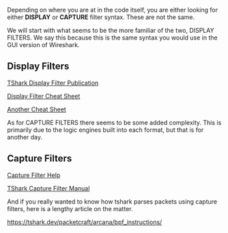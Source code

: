 Depending on where you are at in the code itself, you are either looking for either **DISPLAY** or **CAPTURE** filter syntax. These are not the same. 

We will start with what seems to be the more familiar of the two, DISPLAY FILTERS. We say this because this is the same syntax you would use in the GUI version of Wireshark. 

## Display Filters

[TShark Display Filter Publication](https://tshark.dev/analyze/packet_hunting/packet_hunting/)

[Display Filter Cheat Sheet](https://packetlife.net/media/library/13/Wireshark_Display_Filters.pdf)

[Another Cheat Sheet](https://www.stationx.net/wireshark-cheat-sheet/)


As for CAPTURE FILTERS there seems to be some added complexity. This is primarily due to the logic engines built into each format, but that is for another day. 

## Capture Filters

[Capture Filter Help](https://gitlab.com/wireshark/wireshark/-/wikis/CaptureFilters)

[TShark Capture Filter Manual](http://www.tcpdump.org/manpages/pcap-filter.7.html)


And if you really wanted to know how tshark parses packets using capture filters, here is a lengthy article on the matter. 


https://tshark.dev/packetcraft/arcana/bpf_instructions/

